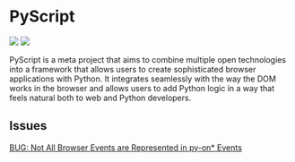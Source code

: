 # PyScript

[![](https://img.shields.io/badge/PyScript-docs-green)](https://docs.pyscript.net/latest/)
[![](https://img.shields.io/badge/PyScript-repo-blue)](https://github.com/pyscript/pyscript)

PyScript is a meta project that aims to combine multiple open technologies into a framework that allows users to create sophisticated browser applications with Python. It integrates seamlessly with the way the DOM works in the browser and allows users to add Python logic in a way that feels natural both to web and Python developers.


## Issues

[BUG: Not All Browser Events are Represented in py-on* Events](https://github.com/pyscript/pyscript/issues/801)
